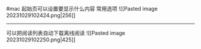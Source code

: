 #mac 
起始页可以设置要显示什么内容
常用选项
![[Pasted image 20231029102424.png|256]]

---
可以把阅读列表自动下载离线阅读
![[Pasted image 20231029102250.png|425]]